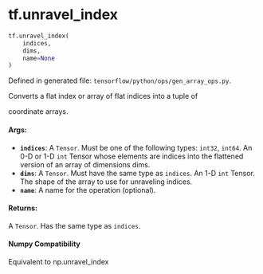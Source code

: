 <div itemscope itemtype="http://developers.google.com/ReferenceObject">
<meta itemprop="name" content="tf.unravel_index" />
<meta itemprop="path" content="Stable" />
</div>

# tf.unravel_index

``` python
tf.unravel_index(
    indices,
    dims,
    name=None
)
```



Defined in generated file: `tensorflow/python/ops/gen_array_ops.py`.

Converts a flat index or array of flat indices into a tuple of

coordinate arrays.



#### Args:

* <b>`indices`</b>: A `Tensor`. Must be one of the following types: `int32`, `int64`.
    An 0-D or 1-D `int` Tensor whose elements are indices into the
    flattened version of an array of dimensions dims.
* <b>`dims`</b>: A `Tensor`. Must have the same type as `indices`.
    An 1-D `int` Tensor. The shape of the array to use for unraveling
    indices.
* <b>`name`</b>: A name for the operation (optional).


#### Returns:

A `Tensor`. Has the same type as `indices`.

#### Numpy Compatibility
Equivalent to np.unravel_index

